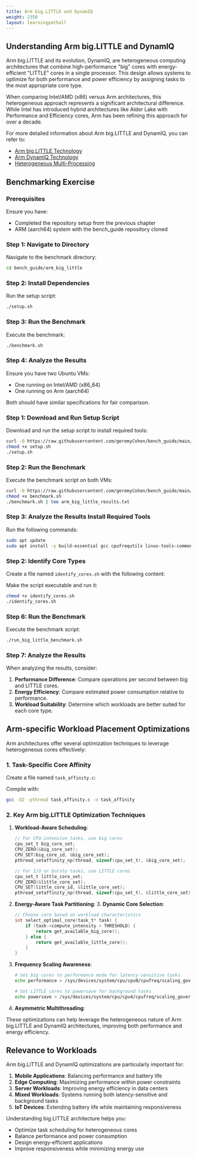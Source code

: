 ```yaml
---
title: Arm big.LITTLE and DynamIQ
weight: 2350
layout: learningpathall
---
```


## Understanding Arm big.LITTLE and DynamIQ

Arm big.LITTLE and its evolution, DynamIQ, are heterogeneous computing architectures that combine high-performance "big" cores with energy-efficient "LITTLE" cores in a single processor. This design allows systems to optimize for both performance and power efficiency by assigning tasks to the most appropriate core type.

When comparing Intel/AMD (x86) versus Arm architectures, this heterogeneous approach represents a significant architectural difference. While Intel has introduced hybrid architectures like Alder Lake with Performance and Efficiency cores, Arm has been refining this approach for over a decade.

For more detailed information about Arm big.LITTLE and DynamIQ, you can refer to:
- [Arm big.LITTLE Technology](https://www.arm.com/why-arm/technologies/big-little)
- [Arm DynamIQ Technology](https://www.arm.com/why-arm/technologies/dynamiq)
- [Heterogeneous Multi-Processing](https://developer.arm.com/documentation/den0022/latest/)

## Benchmarking Exercise

### Prerequisites

Ensure you have:
- Completed the repository setup from the previous chapter
- ARM (aarch64) system with the bench_guide repository cloned

### Step 1: Navigate to Directory

Navigate to the benchmark directory:

```bash
cd bench_guide/arm_big_little
```

### Step 2: Install Dependencies

Run the setup script:

```bash
./setup.sh
```

### Step 3: Run the Benchmark

Execute the benchmark:

```bash
./benchmark.sh
```

### Step 4: Analyze the Results

Ensure you have two Ubuntu VMs:
- One running on Intel/AMD (x86_64)
- One running on Arm (aarch64)

Both should have similar specifications for fair comparison.

### Step 1: Download and Run Setup Script

Download and run the setup script to install required tools:

```bash
curl -O https://raw.githubusercontent.com/geremyCohen/bench_guide/main/arm_big_little/setup.sh
chmod +x setup.sh
./setup.sh
```

### Step 2: Run the Benchmark

Execute the benchmark script on both VMs:

```bash
curl -O https://raw.githubusercontent.com/geremyCohen/bench_guide/main/arm_big_little/benchmark.sh
chmod +x benchmark.sh
./benchmark.sh | tee arm_big_little_results.txt
```

### Step 3: Analyze the Results Install Required Tools

Run the following commands:

```bash
sudo apt update
sudo apt install -y build-essential gcc cpufrequtils linux-tools-common linux-tools-generic
```

### Step 2: Identify Core Types

Create a file named `identify_cores.sh` with the following content:

Make the script executable and run it:

```bash
chmod +x identify_cores.sh
./identify_cores.sh
```

### Step 6: Run the Benchmark

Execute the benchmark script:

```bash
./run_big_little_benchmark.sh
```

### Step 7: Analyze the Results

When analyzing the results, consider:

1. **Performance Difference**: Compare operations per second between big and LITTLE cores.
2. **Energy Efficiency**: Compare estimated power consumption relative to performance.
3. **Workload Suitability**: Determine which workloads are better suited for each core type.

## Arm-specific Workload Placement Optimizations

Arm architectures offer several optimization techniques to leverage heterogeneous cores effectively:

### 1. Task-Specific Core Affinity

Create a file named `task_affinity.c`:

Compile with:

```bash
gcc -O2 -pthread task_affinity.c -o task_affinity
```

### 2. Key Arm big.LITTLE Optimization Techniques

1. **Workload-Aware Scheduling**:
   ```c
   // For CPU-intensive tasks, use big cores
   cpu_set_t big_core_set;
   CPU_ZERO(&big_core_set);
   CPU_SET(big_core_id, &big_core_set);
   pthread_setaffinity_np(thread, sizeof(cpu_set_t), &big_core_set);
   
   // For I/O or bursty tasks, use LITTLE cores
   cpu_set_t little_core_set;
   CPU_ZERO(&little_core_set);
   CPU_SET(little_core_id, &little_core_set);
   pthread_setaffinity_np(thread, sizeof(cpu_set_t), &little_core_set);
   ```

2. **Energy-Aware Task Partitioning**:
   3. **Dynamic Core Selection**:
   ```c
   // Choose core based on workload characteristics
   int select_optimal_core(task_t* task) {
       if (task->compute_intensity > THRESHOLD) {
           return get_available_big_core();
       } else {
           return get_available_little_core();
       }
   }
   ```

4. **Frequency Scaling Awareness**:
   ```bash
   # Set big cores to performance mode for latency-sensitive tasks
   echo performance > /sys/devices/system/cpu/cpu0/cpufreq/scaling_governor
   
   # Set LITTLE cores to powersave for background tasks
   echo powersave > /sys/devices/system/cpu/cpu4/cpufreq/scaling_governor
   ```

5. **Asymmetric Multithreading**:
   

These optimizations can help leverage the heterogeneous nature of Arm big.LITTLE and DynamIQ architectures, improving both performance and energy efficiency.

## Relevance to Workloads

Arm big.LITTLE and DynamIQ optimizations are particularly important for:

1. **Mobile Applications**: Balancing performance and battery life
2. **Edge Computing**: Maximizing performance within power constraints
3. **Server Workloads**: Improving energy efficiency in data centers
4. **Mixed Workloads**: Systems running both latency-sensitive and background tasks
5. **IoT Devices**: Extending battery life while maintaining responsiveness

Understanding big.LITTLE architecture helps you:
- Optimize task scheduling for heterogeneous cores
- Balance performance and power consumption
- Design energy-efficient applications
- Improve responsiveness while minimizing energy use